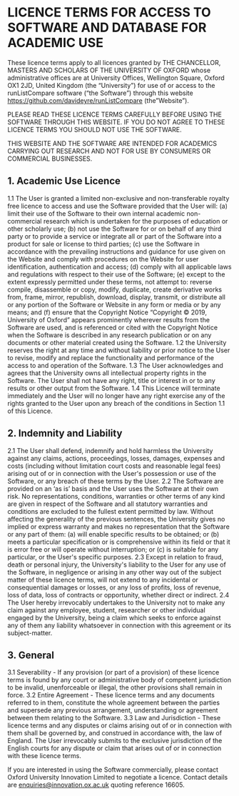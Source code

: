 # LICENCE TERMS FOR ACCESS TO SOFTWARE AND DATABASE FOR ACADEMIC USE

These licence terms apply to all licences granted by THE CHANCELLOR, MASTERS AND SCHOLARS OF THE UNIVERSITY OF OXFORD whose administrative offices are at University Offices, Wellington Square, Oxford OX1 2JD, United Kingdom (the “University”) for use of or access to the runListCompare software (“the Software”) through this website https://github.com/davideyre/runListCompare (the”Website”). 

PLEASE READ THESE LICENCE TERMS CAREFULLY BEFORE USING THE SOFTWARE THROUGH THIS WEBSITE.  IF YOU DO NOT AGREE TO THESE LICENCE TERMS YOU SHOULD NOT USE THE SOFTWARE.

THIS WEBSITE AND THE SOFTWARE ARE INTENDED FOR ACADEMICS CARRYING OUT RESEARCH AND NOT FOR USE BY CONSUMERS OR COMMERCIAL BUSINESSES.

## 1.	Academic Use Licence
1.1	The User is granted a limited non-exclusive and non-transferable royalty free licence to access and use the Software provided that the User will:
(a)	limit their use of the Software to their own internal academic non-commercial research which is undertaken for the purposes of education or other scholarly use; 
(b)	not use the Software for or on behalf of any third party or to provide a service or integrate all or part of the Software into a product for sale or license to third parties;
(c)	use the Software in accordance with the prevailing instructions and guidance for use given on the Website and comply with procedures on the Website for user identification, authentication and access;
(d)	comply with all applicable laws and regulations with respect to their use of the Software; 
(e)	except to the extent expressly permitted under these terms, not attempt to: reverse compile, disassemble or copy, modify, duplicate, create derivative works from, frame, mirror, republish, download, display, transmit, or distribute all or any portion of the Software or Website in any form or media or by any means; and 
(f)	ensure that the Copyright Notice “Copyright © 2019, University of Oxford” appears prominently wherever results from the Software are used, and is referenced or cited with the Copyright Notice when the Software is described in any research publication or on any documents or other material created using the Software.
1.2	the University reserves the right at any time and without liability or prior notice to the User to revise, modify and replace the functionality and performance of the access to and operation of the Software. 
1.3	The User acknowledges and agrees that the University owns all intellectual property rights in the Software. The User shall not have any right, title or interest in or to any results or other output from the Software.
1.4	This Licence will terminate immediately and the User will no longer have any right exercise any of the rights granted to the User upon any breach of the conditions in Section 1.1 of this Licence.

## 2.	Indemnity and Liability 
2.1	The User shall defend, indemnify and hold harmless the University against any claims, actions, proceedings, losses, damages, expenses and costs (including without limitation court costs and reasonable legal fees) arising out of or in connection with the User's possession or use of the Software, or any breach of these terms by the User. 
2.2	The Software are provided on an ‘as is’ basis and the User uses the Software at their own risk. No representations, conditions, warranties or other terms of any kind are given in respect of the Software and all statutory warranties and conditions are excluded to the fullest extent permitted by law. Without affecting the generality of the previous sentences, the University gives no implied or express warranty and makes no representation that the Software or any part of them: (a) will enable specific results to be obtained; or (b) meets a particular specification or is comprehensive within its field or that it is error free or will operate without interruption; or (c) is suitable for any particular, or the User's specific purposes. 
2.3	Except in relation to fraud, death or personal injury, the University's liability to the User for any use of the Software, in negligence or arising in any other way out of the subject matter of these licence terms, will not extend to any incidental or consequential damages or losses, or any loss of profits, loss of revenue, loss of data, loss of contracts or opportunity, whether direct or indirect.
2.4	The User hereby irrevocably undertakes to the University not to make any claim against any employee, student, researcher or other individual engaged by the University, being a claim which seeks to enforce against any of them any liability whatsoever in connection with this agreement or its subject-matter. 

## 3.	General 
3.1	Severability - If any provision (or part of a provision) of these licence terms is found by any court or administrative body of competent jurisdiction to be invalid, unenforceable or illegal, the other provisions shall remain in force.
3.2	Entire Agreement - These licence terms and any documents referred to in them, constitute the whole agreement between the parties and supersede any previous arrangement, understanding or agreement between them relating to the Software. 
3.3	Law and Jurisdiction - These licence terms and any disputes or claims arising out of or in connection with them shall be governed by, and construed in accordance with, the law of England. The User irrevocably submits to the exclusive jurisdiction of the English courts for any dispute or claim that arises out of or in connection with these licence terms.

If you are interested in using the Software commercially, please contact Oxford University Innovation Limited to negotiate a licence. Contact details are enquiries@innovation.ox.ac.uk quoting reference 16605.


